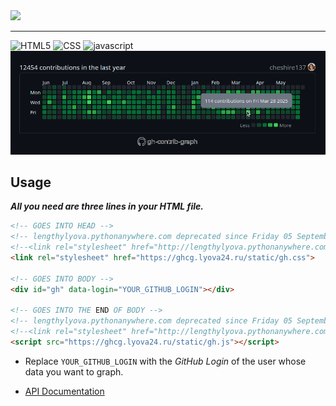 <img src="assets/media/thumbnail.png">

---

![HTML5](https://img.shields.io/static/v1?label=&message=HTML5&color=%23E34F26&logo=html5&logoColor=%23fff)
![CSS](https://img.shields.io/static/v1?label=&message=CSS&color=%231572B6&logo=css3&logoColor=%23fff)
![javascript](https://img.shields.io/static/v1?label=&message=+JavaScript&color=%23F7DF1E&logo=javascript&logoColor=%23000)
![cheshire137graph.png](./docs/cheshire137.png)

## Usage

***All you need are three lines in your HTML file.***

```html
<!-- GOES INTO HEAD -->
<!-- lengthylyova.pythonanywhere.com deprecated since Friday 05 September 2025 -->
<!--<link rel="stylesheet" href="http://lengthylyova.pythonanywhere.com/static/gh.css">-->
<link rel="stylesheet" href="https://ghcg.lyova24.ru/static/gh.css">

<!-- GOES INTO BODY -->
<div id="gh" data-login="YOUR_GITHUB_LOGIN"></div>

<!-- GOES INTO THE END OF BODY -->
<!-- lengthylyova.pythonanywhere.com deprecated since Friday 05 September 2025 -->
<!--<link rel="stylesheet" href="http://lengthylyova.pythonanywhere.com/static/gh.css">-->
<script src="https://ghcg.lyova24.ru/static/gh.js"></script>
```

* Replace `YOUR_GITHUB_LOGIN` with the *GitHub Login* of the user whose data you want to graph.

* [API Documentation](https://ghcg.lyova24.ru/schema#tag/ghcg)
